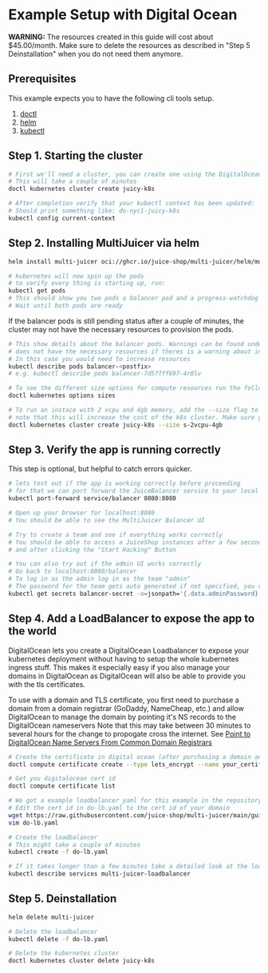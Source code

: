 # Example Setup with Digital Ocean

**WARNING:** The resources created in this guide will cost about \$45.00/month.
Make sure to delete the resources as described in "Step 5 Deinstallation" when you do not need them anymore.

## Prerequisites

This example expects you to have the following cli tools setup.

1. [doctl](https://github.com/digitalocean/doctl)
2. [helm](https://helm.sh)
3. [kubectl](https://kubernetes.io/docs/tasks/tools/)

## Step 1. Starting the cluster

```bash
# First we'll need a cluster, you can create one using the DigitalOcean cli.
# This will take a couple of minutes
doctl kubernetes cluster create juicy-k8s

# After completion verify that your kubectl context has been updated:
# Should print something like: do-nyc1-juicy-k8s
kubectl config current-context
```

## Step 2. Installing MultiJuicer via helm

```bash
helm install multi-juicer oci://ghcr.io/juice-shop/multi-juicer/helm/multi-juicer

# kubernetes will now spin up the pods
# to verify every thing is starting up, run:
kubectl get pods
# This should show you two pods a balancer pod and a progress-watchdog pod
# Wait until both pods are ready
```

If the balancer pods is still pending status after a couple of minutes, the cluster may not have the necessary resources to provision the pods.

```bash
# This show details about the balancer pods. Warnings can be found under Events, and the cluster
# does not have the necessary resources if theres is a warning about insufficient CPU or memory.
# In this case you would need to increase resources
kubectl describe pods balancer-<postfix>
# e.g. kubectl describe pods balancer-7d57fff697-4r8lv

# To see the different size options for compute resources run the following command:
doctl kubernetes options sizes

# To run an instace with 2 vcpu and 4gb memory, add the --size flag to the cluster create command as follows.
# note that this will increase the cost of the k8s cluster. Make sure you understand the costs of every option size.
doctl kubernetes cluster create juicy-k8s --size s-2vcpu-4gb
```

## Step 3. Verify the app is running correctly

This step is optional, but helpful to catch errors quicker.

```bash
# lets test out if the app is working correctly before proceeding
# for that we can port forward the JuiceBalancer service to your local machine
kubectl port-forward service/balancer 8080:8080

# Open up your browser for localhost:8080
# You should be able to see the MultiJuicer Balancer UI

# Try to create a team and see if everything works correctly
# You should be able to access a JuiceShop instances after a few seconds after creating a team,
# and after clicking the "Start Hacking" Button

# You can also try out if the admin UI works correctly
# Go back to localhost:8080/balancer
# To log in as the admin log in as the team "admin"
# The password for the team gets auto generated if not specified, you can extract it from the kubernetes secret:
kubectl get secrets balancer-secret -o=jsonpath='{.data.adminPassword}' | base64 --decode
```

## Step 4. Add a LoadBalancer to expose the app to the world

DigitalOcean lets you create a DigitalOcean Loadbalancer to expose your kubernetes deployment without having to setup the whole kubernetes ingress stuff. This makes it especially easy if you also manage your domains in DigitalOcean as DigitalOcean will also be able to provide you with the tls certificates.

To use with a domain and TLS certificate, you first need to purchase a domain from a domain registrar (GoDaddy, NameCheap, etc.)
and allow DigitalOcean to manage the domain by pointing it's NS records to the DigitalOcean nameservers
Note that this may take between 30 minutes to several hours for the change to propogate cross the internet. See
[Point to DigitalOcean Name Servers From Common Domain Registrars](https://docs.digitalocean.com/products/networking/dns/getting-started/dns-registrars/)

```bash
# Create the certificate in digital ocean (after purchasing a domain and letting DigitalOcean handle it)
doctl compute certificate create --type lets_encrypt --name your_certificate_name --dns-names yourdomain.com

# Get you digitalocean cert id
doctl compute certificate list

# We got a example loadbalancer yaml for this example in the repository
# Edit the cert id in do-lb.yaml to the cert id of your domain
wget https://raw.githubusercontent.com/juice-shop/multi-juicer/main/guides/digital-ocean/do-lb.yaml
vim do-lb.yaml

# Create the loadbalancer
# This might take a couple of minutes
kubectl create -f do-lb.yaml

# If it takes longer than a few minutes take a detailed look at the loadbalancer
kubectl describe services multi-juicer-loadbalancer
```

## Step 5. Deinstallation

```bash
helm delete multi-juicer

# Delete the loadbalancer
kubectl delete -f do-lb.yaml

# Delete the kubernetes cluster
doctl kubernetes cluster delete juicy-k8s
```
